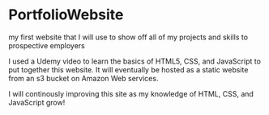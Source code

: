 # PortfolioWebsite
my first website that I will use to show off all of my projects and skills to prospective employers

I used a Udemy video to learn the basics of HTML5, CSS, and JavaScript to put together this website. It will eventually be hosted as a static website from an s3 bucket on Amazon Web services.

I will continously improving this site as my knowledge of HTML, CSS, and JavaScript grow!
